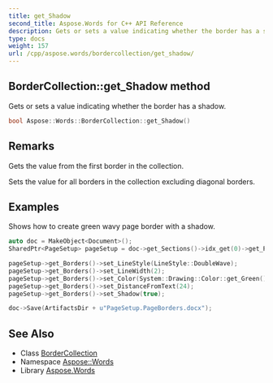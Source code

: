 ```yaml
---
title: get_Shadow
second_title: Aspose.Words for C++ API Reference
description: Gets or sets a value indicating whether the border has a shadow.
type: docs
weight: 157
url: /cpp/aspose.words/bordercollection/get_shadow/
---
```

## BorderCollection::get_Shadow method


Gets or sets a value indicating whether the border has a shadow.

```cpp
bool Aspose::Words::BorderCollection::get_Shadow()
```

## Remarks


Gets the value from the first border in the collection.

Sets the value for all borders in the collection excluding diagonal borders.

## Examples



Shows how to create green wavy page border with a shadow. 
```cpp
auto doc = MakeObject<Document>();
SharedPtr<PageSetup> pageSetup = doc->get_Sections()->idx_get(0)->get_PageSetup();

pageSetup->get_Borders()->set_LineStyle(LineStyle::DoubleWave);
pageSetup->get_Borders()->set_LineWidth(2);
pageSetup->get_Borders()->set_Color(System::Drawing::Color::get_Green());
pageSetup->get_Borders()->set_DistanceFromText(24);
pageSetup->get_Borders()->set_Shadow(true);

doc->Save(ArtifactsDir + u"PageSetup.PageBorders.docx");
```

## See Also

* Class [BorderCollection](../)
* Namespace [Aspose::Words](../../)
* Library [Aspose.Words](../../../)

